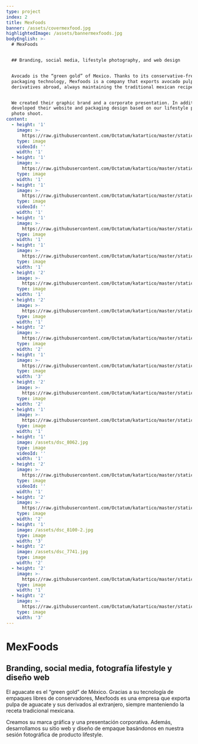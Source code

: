 ```yaml
---
type: project
index: 2
title: MexFoods
banner: /assets/covermexfood.jpg
highlightedImage: /assets/bannermexfoods.jpg
bodyEnglish: >-
  # MexFoods


  ## Branding, social media, lifestyle photography, and web design


  Avocado is the “green gold” of Mexico. Thanks to its conservative-free
  packaging technology, Mexfoods is a company that exports avocado pulp and its
  derivatives abroad, always maintaining the traditional mexican recipe.


  We created their graphic brand and a corporate presentation. In addition, we
  developed their website and packaging design based on our lifestyle product
  photo shoot.
content:
  - height: '1'
    image: >-
      https://raw.githubusercontent.com/Octatum/katartico/master/static/assets/2dos.jpg
    type: image
    videoId: ''
    width: '1'
  - height: '1'
    image: >-
      https://raw.githubusercontent.com/Octatum/katartico/master/static/assets/dsc_4292.jpg
    type: image
    width: '1'
  - height: '1'
    image: >-
      https://raw.githubusercontent.com/Octatum/katartico/master/static/assets/10mexfoods.jpg
    type: image
    videoId: ''
    width: '1'
  - height: '1'
    image: >-
      https://raw.githubusercontent.com/Octatum/katartico/master/static/assets/dsc_9193.jpg
    type: image
    width: '1'
  - height: '1'
    image: >-
      https://raw.githubusercontent.com/Octatum/katartico/master/static/assets/5cinco.jpg
    type: image
    width: '1'
  - height: '2'
    image: >-
      https://raw.githubusercontent.com/Octatum/katartico/master/static/assets/dsc_7594.jpg
    type: image
    width: '1'
  - height: '2'
    image: >-
      https://raw.githubusercontent.com/Octatum/katartico/master/static/assets/dsc_9232.jpg
    type: image
    width: '1'
  - height: '2'
    image: >-
      https://raw.githubusercontent.com/Octatum/katartico/master/static/assets/dsc_4316.jpg
    type: image
    width: '2'
  - height: '1'
    image: >-
      https://raw.githubusercontent.com/Octatum/katartico/master/static/assets/4cuatro.jpg
    type: image
    width: '3'
  - height: '2'
    image: >-
      https://raw.githubusercontent.com/Octatum/katartico/master/static/assets/dsc_9797.jpg
    type: image
    width: '2'
  - height: '1'
    image: >-
      https://raw.githubusercontent.com/Octatum/katartico/master/static/assets/mexfoodslogo-07.jpg
    type: image
    width: '1'
  - height: '1'
    image: /assets/dsc_8062.jpg
    type: image
    videoId: ''
    width: '1'
  - height: '2'
    image: >-
      https://raw.githubusercontent.com/Octatum/katartico/master/static/assets/dsc_9622.jpg
    type: image
    videoId: ''
    width: '1'
  - height: '2'
    image: >-
      https://raw.githubusercontent.com/Octatum/katartico/master/static/assets/dsc_9564.jpg
    type: image
    width: '2'
  - height: '1'
    image: /assets/dsc_8100-2.jpg
    type: image
    width: '3'
  - height: '2'
    image: /assets/dsc_7741.jpg
    type: image
    width: '2'
  - height: '2'
    image: >-
      https://raw.githubusercontent.com/Octatum/katartico/master/static/assets/dsc_9669.jpg
    type: image
    width: '1'
  - height: '2'
    image: >-
      https://raw.githubusercontent.com/Octatum/katartico/master/static/assets/dsc_9851.jpg
    type: image
    width: '3'
---
```

# MexFoods

## Branding, social media, fotografía lifestyle y diseño web

El aguacate es el “green gold” de México. Gracias a su tecnología de empaques libres de conservadores, Mexfoods es una empresa que exporta pulpa de aguacate y sus derivados al extranjero, siempre manteniendo la receta tradicional mexicana.

Creamos su marca gráfica y una presentación corporativa. Además, desarrollamos su sitio web y diseño de empaque basándonos en nuestra sesión fotográfica de producto lifestyle.
